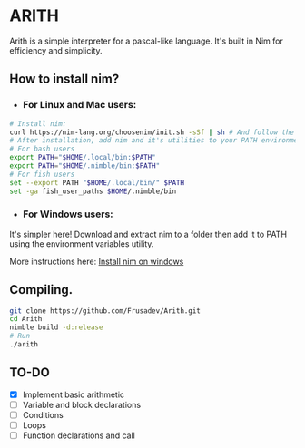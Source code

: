 # ARITH

Arith is a simple interpreter for a pascal-like language. It's built in Nim for efficiency and simplicity.

## How to install nim?

- ### For Linux and Mac users:

```bash
# Install nim:
curl https://nim-lang.org/choosenim/init.sh -sSf | sh # And follow the instrunctions
# After installation, add nim and it's utilities to your PATH environment variable:
# For bash users
export PATH="$HOME/.local/bin:$PATH"
export PATH="$HOME/.nimble/bin:$PATH"
# For fish users
set --export PATH "$HOME/.local/bin/" $PATH
set -ga fish_user_paths $HOME/.nimble/bin
```

- ### For Windows users:

It's simpler here! Download and extract nim to a folder then add it to PATH using the environment variables utility.

More instructions here: [Install nim on windows](https://nim-lang.org/install_windows.html)

## Compiling.

```bash
git clone https://github.com/Frusadev/Arith.git
cd Arith
nimble build -d:release
# Run
./arith
```



## TO-DO

- [x] Implement basic arithmetic
- [ ] Variable and block declarations
- [ ] Conditions
- [ ] Loops
- [ ] Function declarations and call
